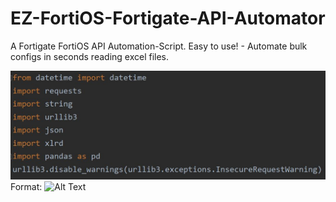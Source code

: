 # EZ-FortiOS-Fortigate-API-Automator
A Fortigate FortiOS API Automation-Script. Easy to use! - Automate bulk configs in seconds reading excel files.

![Modules](/images/API-Modules-FortiOS.JPG)
Format: ![Alt Text](url)
